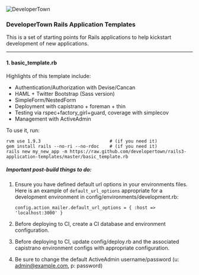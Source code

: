 ![DeveloperTown](http://www.developertown.com/wp-content/themes/dt2/images/header_devtown_logo.png)

### DeveloperTown Rails Application Templates

This is a set of starting points for Rails applications to help kickstart development of new applications.

------------------------------------------------------------------------------

#### 1. basic_template.rb
Highlights of this template include:

* Authentication/Authorization with Devise/Cancan
* HAML + Twitter Bootstrap (Sass version)
* SimpleForm/NestedForm
* Deployment with capistrano + foreman + thin
* Testing via rspec+factory_girl+guard, coverage with simplecov
* Management with ActiveAdmin

To use it, run:

    rvm use 1.9.3                          # (if you need it)
    gem install rails --no-ri --no-rdoc    # (if you need it)
    rails new my_new_app -m https://raw.github.com/developertown/rails3-application-templates/master/basic_template.rb

##### Important post-build things to do:

1. Ensure you have defined default url options in your environments files. Here is an example of ```default_url_options``` appropriate for a development environment in config/environments/development.rb:

    ```config.action_mailer.default_url_options = { :host => 'localhost:3000' }```

2. Before deploying to CI, create a CI database and environment configuration.
3. Before deploying to CI, update config/deploy.rb and the associated capistrano environment configs with appropriate configuration.
4. Be sure to change the default ActiveAdmin username/password (u: admin@example.com, p: password)
